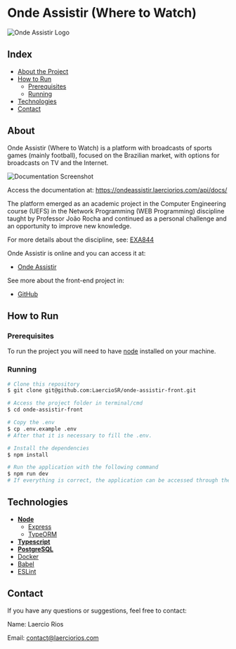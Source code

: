 # Onde Assistir (Where to Watch)

![Onde Assistir Logo](https://raw.githubusercontent.com/LaercioSR/onde-assistir-api/main/assets/images/logo.svg)

## Index

* [About the Project](#about)
* [How to Run](#how-to-run)
  * [Prerequisites](#prerequisites)
  * [Running](#running)
* [Technologies](#technologies)
* [Contact](#contact)

## About

Onde Assistir (Where to Watch) is a platform with broadcasts of sports games (mainly football), focused on the Brazilian market, with options for broadcasts on TV and the Internet.

![Documentation Screenshot](https://raw.githubusercontent.com/LaercioSR/onde-assistir-front/main/assets/images/screenshot.png)

Access the documentation at: <https://ondeassistir.laerciorios.com/api/docs/>

The platform emerged as an academic project in the Computer Engineering course (UEFS) in the Network Programming (WEB Programming) discipline taught by Professor João Rocha and continued as a personal challenge and an opportunity to improve new knowledge.

For more details about the discipline, see: [EXA844](https://sites.google.com/a/ecomp.uefs.br/joao/home/courses/exa844#vitrinedev)

Onde Assistir is online and you can access it at:

* [Onde Assistir](https://ondeassistir.laerciorios.com/)

See more about the front-end project in:

* [GitHub](https://github.com/LaercioSR/onde-assistir-front)

## How to Run

### Prerequisites

To run the project you will need to have [node](https://nodejs.org/en/download) installed on your machine.

### Running

```bash
# Clone this repository
$ git clone git@github.com:LaercioSR/onde-assistir-front.git

# Access the project folder in terminal/cmd
$ cd onde-assistir-front

# Copy the .env
$ cp .env.example .env
# After that it is necessary to fill the .env.

# Install the dependencies
$ npm install

# Run the application with the following command
$ npm run dev
# If everything is correct, the application can be accessed through the URL https://localhost:3333
```

## Technologies

* [**Node**](https://nodejs.org/)
  * [Express](https://expressjs.com/)
  * [TypeORM](https://typeorm.io/)
* [**Typescript**](https://www.typescriptlang.org/)
* [**PostgreSQL**](https://www.postgresql.org/)
* [Docker](https://www.docker.com/)
* [Babel](https://babeljs.io/)
* [ESLint](https://eslint.org/)

## Contact

If you have any questions or suggestions, feel free to contact:

Name: Laercio Rios

Email: [contact@laerciorios.com](mailto:contact@laerciorios.com)
